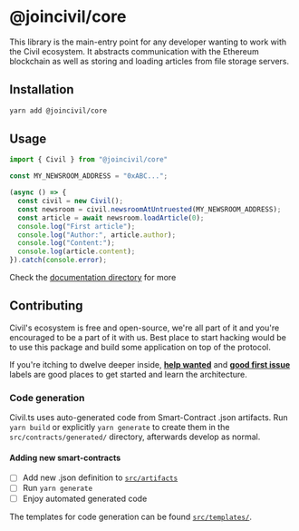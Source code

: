 # @joincivil/core

This library is the main-entry point for any developer wanting to work with the Civil ecosystem. It abstracts communication with the Ethereum blockchain as well as storing and loading articles from file storage servers.

## Installation

```bash
yarn add @joincivil/core
```

## Usage

```typescript
import { Civil } from "@joincivil/core"

const MY_NEWSROOM_ADDRESS = "0xABC...";

(async () => {
  const civil = new Civil();
  const newsroom = civil.newsroomAtUntruested(MY_NEWSROOM_ADDRESS);
  const article = await newsroom.loadArticle(0);
  console.log("First article");
  console.log("Author:", article.author);
  console.log("Content:");
  console.log(article.content);
}).catch(console.error);
```

Check the [documentation directory](./doc) for more

## Contributing

Civil's ecosystem is free and open-source, we're all part of it and you're encouraged to be a part of it with us.
Best place to start hacking would be to use this package and build some application on top of the protocol.

If you're itching to dwelve deeper inside, [**help wanted**](https://github.com/joincivil/Civil/issues?q=is%3Aissue+is%3Aopen+label%3A%22help+wanted%22)
and [**good first issue**](https://github.com/joincivil/Civil/issues?q=is%3Aissue+is%3Aopen+label%3A%22good+first+issue%22) labels are good places to get started and learn the architecture.

### Code generation

Civil.ts uses auto-generated code from Smart-Contract .json artifacts.
Run `yarn build` or explicitly `yarn generate` to create them in the `src/contracts/generated/` directory, afterwards develop as normal.

#### Adding new smart-contracts

- [ ] Add new .json definition to [`src/artifacts`](./src/artifacts/)
- [ ] Run `yarn generate`
- [ ] Enjoy automated generated code

The templates for code generation can be found [`src/templates/`](./src/templates).
